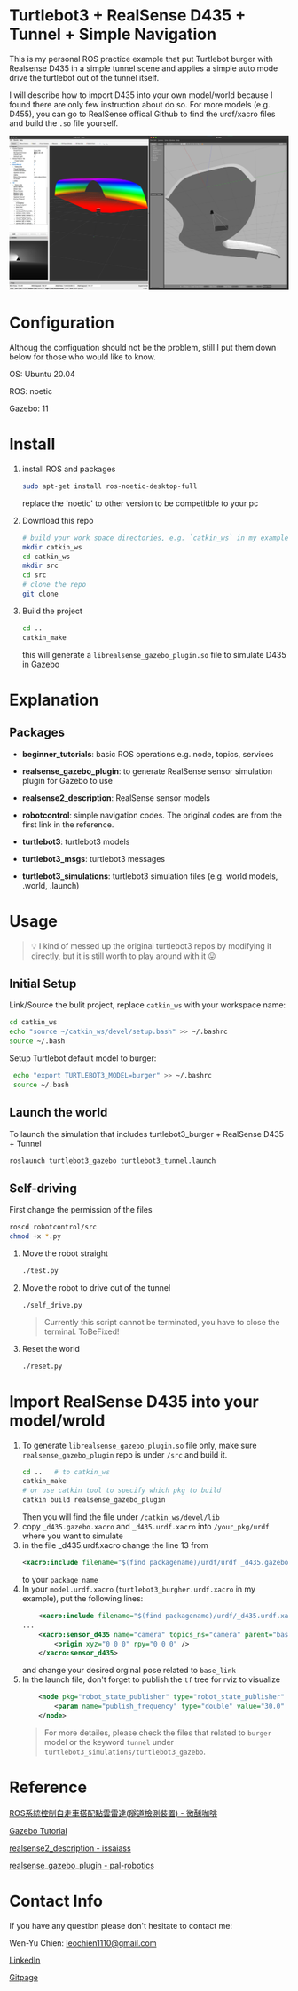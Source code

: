 # Turtlebot3 + RealSense D435 + Tunnel + Simple Navigation
This is my personal ROS practice example that put Turtlebot burger with Realsense D435 in a simple tunnel scene and applies a simple auto mode drive the turtlebot out of the tunnel itself.

I will describe how to import D435 into your own model/world because I found there are only few instruction about do so. For more models (e.g. D455), you can go to RealSense offical Github to find the urdf/xacro files and build the `.so` file yourself.

<img src="media/capture.png" alt="Turtlebot with D435"  title="Turtlebot with D435" />

# Configuration
Althoug the configuation should not be the problem, still I put them down below for those who would like to know.

OS: Ubuntu 20.04

ROS: noetic

Gazebo: 11


# Install
1. install ROS and packages
    ```bash
    sudo apt-get install ros-noetic-desktop-full
    ```
    replace the 'noetic' to other version to be competitble to your pc

1. Download this repo
    ```bash
    # build your work space directories, e.g. `catkin_ws` in my example
    mkdir catkin_ws
    cd catkin_ws
    mkdir src
    cd src
    # clone the repo
    git clone 
    ```
1. Build the project
    ```bash
    cd ..
    catkin_make
    ```
    this will generate a `librealsense_gazebo_plugin.so` file to simulate D435 in Gazebo
# Explanation
## Packages
- **beginner_tutorials**: basic ROS operations e.g. node, topics, services

- **realsense_gazebo_plugin**: to generate RealSense sensor simulation plugin for Gazebo to use

- **realsense2_description**: RealSense sensor models

- **robotcontrol**: simple navigation codes. The original codes are from the first link in the reference.

- **turtlebot3**: turtlebot3 models

- **turtlebot3_msgs**: turtlebot3 messages

- **turtlebot3_simulations**: turtlebot3 simulation files (e.g. world models, .world, .launch)



# Usage
> :bulb: I kind of messed up the original turtlebot3 repos by modifying it directly, but it is still worth to play around with it :stuck_out_tongue:
## Initial Setup
Link/Source the bulit project, replace `catkin_ws` with your workspace name:
```bash
cd catkin_ws
echo "source ~/catkin_ws/devel/setup.bash" >> ~/.bashrc
source ~/.bash
```
Setup Turtlebot default model to burger:
```bash
 echo "export TURTLEBOT3_MODEL=burger" >> ~/.bashrc
 source ~/.bash
 ```



## Launch the world
To launch the simulation that includes turtlebot3_burger + RealSense D435 + Tunnel
```bash
roslaunch turtlebot3_gazebo turtlebot3_tunnel.launch
```

## Self-driving
First change the permission of the files
```bash
roscd robotcontrol/src
chmod +x *.py
```
1. Move the robot straight
    ```bash
    ./test.py
    ```
1. Move the robot to drive out of the tunnel
    ```bash
    ./self_drive.py
    ```
    > Currently this script cannot be terminated, you have to close the terminal. ToBeFixed!
1. Reset the world
    ```bash
    ./reset.py
    ```

# Import RealSense D435 into your model/wrold
1. To generate `librealsense_gazebo_plugin.so` file only, make sure `realsense_gazebo_plugin` repo is under `/src` and build it.
    ```bash
    cd ..   # to catkin_ws
    catkin_make
    # or use catkin tool to specify which pkg to build
    catkin build realsense_gazebo_plugin
    ```
    Then you will find the file under `/catkin_ws/devel/lib`
1. copy `_d435.gazebo.xacro` and `_d435.urdf.xacro` into `/your_pkg/urdf` where you want to simulate
1. in the file _d435.urdf.xacro change the line 13 from
    ```xml
    <xacro:include filename="$(find packagename)/urdf/urdf _d435.gazebo.xacro">
    ```
    to your `package_name`
1. In your `model.urdf.xacro` (`turtlebot3_burgher.urdf.xacro` in my example), put the following lines:
    ```xml
        <xacro:include filename="$(find packagename)/urdf/_d435.urdf.xacro" />
    ...
        <xacro:sensor_d435 name="camera" topics_ns="camera" parent="base_link" publish_pointcloud="true">
            <origin xyz="0 0 0" rpy="0 0 0" />
        </xacro:sensor_d435>
    ```
    and change your desired orginal pose related to `base_link`
1. In the launch file, don't forget to publish the `tf` tree for rviz to visualize
    ```xml
        <node pkg="robot_state_publisher" type="robot_state_publisher"  name="robot_state_publisher">
            <param name="publish_frequency" type="double" value="30.0" />
        </node>
    ```
    > For more detailes, please check the files that related to `burger` model or the keyword `tunnel` under `turtlebot3_simulations/turtlebot3_gazebo`.


# Reference
[ROS系統控制自走車搭配點雲雷達(隧道檢測裝置) - 微醺咖啡](https://ithelp.ithome.com.tw/users/20129807/ironman/3282?page=1)

[Gazebo Tutorial](http://gazebosim.org/tutorials?cat=connect_ros)

[realsense2_description - issaiass](https://github.com/issaiass/realsense2_description)

[realsense_gazebo_plugin - pal-robotics](https://github.com/pal-robotics/realsense_gazebo_plugin)


# Contact Info
If you have any question please don't hesitate to contact me:

Wen-Yu Chien: leochien1110@gmail.com

[LinkedIn](https://www.linkedin.com/in/wenyu-chien/)

[Gitpage](https://leochien1110.github.io)
